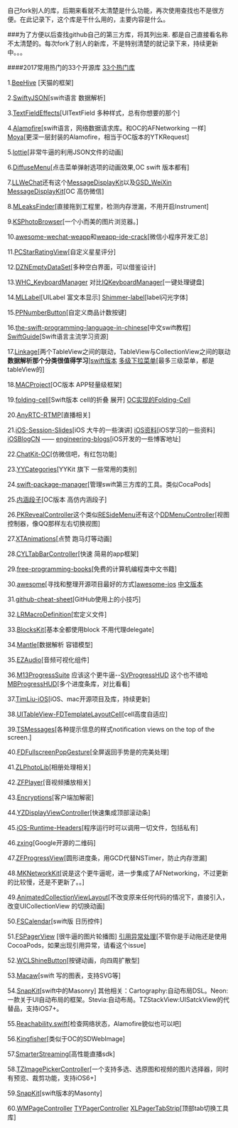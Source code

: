 自己fork别人的库，后期来看就不太清楚是什么功能，再次使用查找也不是很方便。在此记录下，这个库是干什么用的，主要内容是什么。



###为了方便以后查找github自己的第三方库，将其列出来. 都是自己直接看名称不太清楚的。每次fork了别人的新库，不是特别清楚的就记录下来，持续更新中。。。

####2017常用热门的33个开源库 [33个热门库](https://mp.weixin.qq.com/s?__biz=MzA3NzM0NzkxMQ==&mid=2655358799&idx=1&sn=44d95531c399243581ad4c53d645a70d&chksm=84e24267b395cb714eb507752141ca037f3f1ef1388ffa3b064e1e3758710af9cc7151c3edb9&mpshare=1&scene=1&srcid=0623Spcl9d795mk9M2flRjQC&key=243547dcedfbad6c0f6f84cbf135acbdcd0226593351051e7696c32218f3edba20dfad0a85c5154011cb98bc12f7fa3fc8e34c2f88140fba41d2c2edeb012582216778221746de252e155ab06d226a0b&ascene=0&uin=MjczNDgxMjA4MA%3D%3D&devicetype=iMac+Macmini7%2C1+OSX+OSX+10.12.3+build(16D32)&version=12020810&nettype=WIFI&fontScale=100&pass_ticket=8C6kiuZE5Kz3aNBll9uHRdv2IclrXNWFaHDyjoOCNokpMm2go4BopmNA6E47P36f)


1.[BeeHive](https://github.com/Eddiegooo/BeeHive) [天猫的框架]

2.[SwiftyJSON](https://github.com/Eddiegooo/SwiftyJSON)[swift语言 数据解析]

3.[TextFieldEffects](https://github.com/Eddiegooo/TextFieldEffects)[UITextField 多种样式，总有你想要的那个]

4.[Alamofire](https://github.com/Eddiegooo/Alamofire)[swift语言，网络数据请求库。和OC的AFNetworking 一样] [Moya](https://github.com/Eddiegooo/Moya)[更深一层封装的Alamofire，相当于OC版本的YTKRequest]

5.[lottie](https://github.com/Eddiegooo/lottie-ios)[非常牛逼的利用JSON文件的动画]

6.[DiffuseMenu](https://github.com/Eddiegooo/DiffuseMenu_Swift)[点击菜单弹射选项的动画效果,OC swift 版本都有]

7.[LLWeChat](https://github.com/Eddiegooo/LLWeChat)还有这个[MessageDisplayKit](https://github.com/Eddiegooo/MessageDisplayKit)以及[GSD_WeiXin](https://github.com/Eddiegooo/GSD_WeiXin)
[MessageDisplayKit](https://github.com/Eddiegooo/MessageDisplayKit)[OC 高仿微信]


8.[MLeaksFinder](https://github.com/Eddiegooo/MLeaksFinder)[直接拖到工程里，检测内存泄漏，不用开启Instrument]

9.[KSPhotoBrowser](https://github.com/Eddiegooo/KSPhotoBrowser)[一个小而美的图片浏览器。]

10.[awesome-wechat-weapp](https://github.com/Eddiegooo/awesome-wechat-weapp)和[weapp-ide-crack](https://github.com/Eddiegooo/weapp-ide-crack)[微信小程序开发汇总]

11.[PCStarRatingView](https://github.com/Eddiegooo/PCStarRatingView)[自定义星星评分]

12.[DZNEmptyDataSet](https://github.com/Eddiegooo/DZNEmptyDataSet)[多种空白界面，可以借鉴设计]

13.[WHC_KeyboardManager](https://github.com/Eddiegooo/WHC_KeyboardManager) 对比[IQKeyboardManager](https://github.com/Eddiegooo/IQKeyboardManager)[一键处理键盘]

14.[MLLabel](https://github.com/Eddiegooo/MLLabel)[UILabel 富文本显示]
[Shimmer-label](https://github.com/Eddiegooo/Shimmer-label)[label闪光字体]

15.[PPNumberButton](https://github.com/Eddiegooo/PPNumberButton)[自定义商品计数按键]

16.[the-swift-programming-language-in-chinese](https://github.com/Eddiegooo/the-swift-programming-language-in-chinese)[中文swift教程]
[SwiftGuide](https://github.com/Eddiegooo/SwiftGuide)[Swift语言主流学习资源]

17.[Linkage](https://github.com/Eddiegooo/Linkage)[两个TableView之间的联动，TableView与CollectionView之间的联动**数据解析那个分类很值得学习**][swift版本](https://github.com/leejayID/Linkage-Swift)
[多级下拉菜单](http://www.jianshu.com/p/180b1e2bcf7b)[最多三级菜单，都是tableView的]

18.[MACProject](https://github.com/Eddiegooo/MACProject)[OC版本 APP轻量级框架]

19.[folding-cell](https://github.com/Eddiegooo/folding-cell)[Swift版本 cell的折叠 展开] [OC实现的Folding-Cell](https://github.com/bref-Chan/CCFoldCell)

20.[AnyRTC-RTMP](https://github.com/AnyRTC/AnyRTC-RTMP)[直播相关]

21.[iOS-Session-Slides](https://github.com/MDCC2016/iOS-Session-Slides)[iOS 大牛的一些演讲]
[iOS资料](https://github.com/Aufree/trip-to-iOS)[iOS学习的一些资料]
[iOSBlogCN](https://github.com/Eddiegooo/iOSBlogCN) —— [engineering-blogs](https://github.com/Eddiegooo/engineering-blogs)[iOS开发的一些博客地址]


22.[ChatKit-OC](https://github.com/Eddiegooo/ChatKit-OC)[仿微信吧，有红包功能]

23.[YYCategories](https://github.com/Eddiegooo/YYCategories)[YYKit 旗下 一些常用的类别]

24.[swift-package-manager](https://github.com/apple/swift-package-manager)[管理swift第三方库的工具。类似CocaPods]

25.[内涵段子](https://github.com/Eddiegooo/NeiHanDuanZI)[OC版本 高仿内涵段子]

26.[PKRevealController](https://github.com/Eddiegooo/PKRevealController)这个类似[RESideMenu](https://github.com/Eddiegooo/RESideMenu)还有这个[DDMenuController](https://github.com/Eddiegooo/DDMenuController)[视图控制器，像QQ那样左右切换视图]

27.[XTAnimations](https://github.com/Eddiegooo/XTAnimations)[点赞 跑马灯等动画]

28.[CYLTabBarController](https://github.com/Eddiegooo/CYLTabBarController)[快速 简易的app框架]

29.[free-programming-books](https://github.com/justjavac/free-programming-books-zh_CN)[免费的计算机编程类中文书籍]

30.[awesome](https://github.com/Eddiegooo/awesome)[寻找和整理开源项目最好的方式][awesome-ios](https://github.com/Eddiegooo/awesome-ios) [中文版本](https://github.com/Eddiegooo/awesome-ios-cn)

31.[github-cheat-sheet](https://github.com/Eddiegooo/github-cheat-sheet)[GitHub使用上的小技巧]

32.[LRMacroDefinition](https://github.com/luran2358/LRMacroDefinition)[宏定义文件]

33.[BlocksKit](https://github.com/Eddiegooo/BlocksKit)[基本全都使用block 不用代理delegate]

34.[Mantle](https://github.com/Mantle/Mantle)[数据解析 容错模型]

35.[EZAudio](https://github.com/syedhali/EZAudio)[音频可视化组件]

36.[M13ProgressSuite](https://github.com/Eddiegooo/M13ProgressSuite) 应该这个更牛逼--[SVProgressHUD](https://github.com/Eddiegooo/SVProgressHUD) 这个也不错哈[MBProgressHUD](https://github.com/jdg/MBProgressHUD)[多个进度条库，对比看看]


37.[TimLiu-iOS](https://github.com/Eddiegooo/TimLiu-iOS)[iOS、mac开源项目及库，持续更新]

38.[UITableView-FDTemplateLayoutCell](https://github.com/Eddiegooo/UITableView-FDTemplateLayoutCell)[cell高度自适应]

39.[TSMessages](https://github.com/Eddiegooo/TSMessages)[各种提示信息的样式notification views on the top of the screen.]

40.[FDFullscreenPopGesture](https://github.com/forkingdog/FDFullscreenPopGesture)[全屏返回手势是的完美处理]

41.[ZLPhotoLib](https://github.com/Eddiegooo/ZLPhotoLib)[相册处理相关]

42.[ZFPlayer](https://github.com/Eddiegooo/ZFPlayer)[音视频播放相关]

43.[Encryptions](https://github.com/Flying-Einstein/Encryptions)[客户端加解密]

44.[YZDisplayViewController](https://github.com/iThinkerYZ/YZDisplayViewController)[快速集成顶部滚动条]

45.[iOS-Runtime-Headers](https://github.com/Eddiegooo/iOS-Runtime-Headers)[程序运行时可以调用一切文件，包括私有]

46.[zxing](https://github.com/zxing/zxing)[Google开源的二维码]

47.[ZFProgressView](https://github.com/Eddiegooo/ZFProgressView)[圆形进度条，用GCD代替NSTimer，防止内存泄漏]

48.[MKNetworkKit](https://github.com/Eddiegooo/MKNetworkKit)[说是这个更牛逼呢，进一步集成了AFNetworking，不过更新的比较慢，还是不更新了。。]

49.[AnimatedCollectionViewLayout](https://github.com/Eddiegooo/AnimatedCollectionViewLayout)[不改变原来任何代码的情况下，直接引入，改变UICollectionView 的切换动画]

50.[FSCalendar](https://github.com/Eddiegooo/FSCalendar)[swift版 日历控件]

51.[FSPagerView](https://github.com/Eddiegooo/FSPagerView) [很牛逼的图片轮播图] [引用异常处理](https://github.com/WenchaoD/FSPagerView/issues/18#issuecomment-284128556)[不管你是手动拖还是使用CocoaPods，如果出现引用异常，请看这个issue]

52.[WCLShineButton](https://github.com/Eddiegooo/WCLShineButton)[按键动画，向四周扩散型]

53.[Macaw](https://github.com/exyte/Macaw)[swift 写的图表，支持SVG等]

54.[SnapKit](https://github.com/Eddiegooo/SnapKit)[swift中的Masonry] 其他相关：Cartography:自动布局DSL。Neon:一款关于UI自动布局的框架。Stevia:自动布局。TZStackView:UISatckView的代替品，支持iOS7+。

55.[Reachability.swift](https://github.com/ashleymills/Reachability.swift)[检查网络状态，Alamofire貌似也可以吧]

56.[Kingfisher](https://github.com/onevcat/Kingfisher)[类似于OC的SDWebImage]

57.[SmarterStreaming](https://github.com/daniulive/SmarterStreaming)[高性能直播sdk]

58.[TZImagePickerController](https://github.com/Eddiegooo/TZImagePickerController)[一个支持多选、选原图和视频的图片选择器，同时有预览、裁剪功能，支持iOS6+]

59.[SnapKit](https://github.com/Eddiegooo/SnapKit)[swift版本的Masonty]

60.[WMPageController](https://github.com/Eddiegooo/WMPageController) [TYPagerController](https://github.com/12207480/TYPagerController) [XLPagerTabStrip](https://github.com/Eddiegooo/XLPagerTabStrip)[顶部tab切换工具库]

